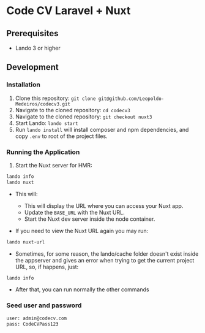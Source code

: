 # Code CV Laravel + Nuxt

## Prerequisites

- Lando 3 or higher

## Development

### Installation

1. Clone this repository: `git clone git@github.com/Leopoldo-Medeiros/codecv3.git`
2. Navigate to the cloned repository: `cd codecv3`
3. Navigate to the cloned repository: `git checkout nuxt3`
4. Start Lando: `lando start`
5. Run `lando install` will install composer and npm dependencies, and copy `.env` to root of the project files.

### Running the Application

1. Start the Nuxt server for HMR:

```bash
lando info
lando nuxt
```

* This will:
    * This will display the URL where you can access your Nuxt app.
    * Update the `BASE_URL` with the Nuxt URL.
    * Start the Nuxt dev server inside the node container.


* If you need to view the Nuxt URL again you may run:

```bash
lando nuxt-url
```

* Sometimes, for some reason, the lando/cache folder doesn't exist inside the appserver and gives an error when trying to get the current project URL, so, if happens, just:

```bash
lando info
```

* After that, you can run normally the other commands

### Seed user and password

```bash
user: admin@codecv.com
pass: CodeCVPass123
```

